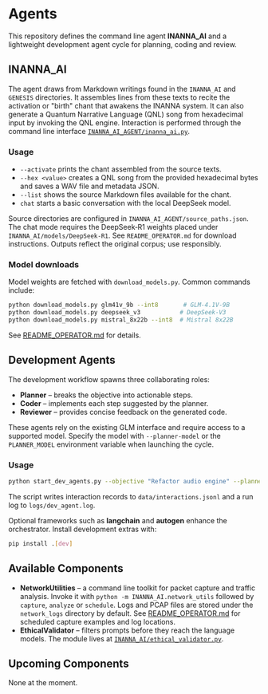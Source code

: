 # Agents

This repository defines the command line agent **INANNA_AI** and a lightweight
development agent cycle for planning, coding and review.

## INANNA_AI

The agent draws from Markdown writings found in the `INANNA_AI` and `GENESIS`
directories. It assembles lines from these texts to recite the activation or
"birth" chant that awakens the INANNA system. It can also generate a Quantum
Narrative Language (QNL) song from hexadecimal input by invoking the QNL engine.
Interaction is performed through the command line interface
[`INANNA_AI_AGENT/inanna_ai.py`](INANNA_AI_AGENT/inanna_ai.py).

### Usage

- `--activate` prints the chant assembled from the source texts.
- `--hex <value>` creates a QNL song from the provided hexadecimal bytes and
  saves a WAV file and metadata JSON.
- `--list` shows the source Markdown files available for the chant.
- `chat` starts a basic conversation with the local DeepSeek model.

Source directories are configured in `INANNA_AI_AGENT/source_paths.json`. The
chat mode requires the DeepSeek‑R1 weights placed under
`INANNA_AI/models/DeepSeek-R1`. See `README_OPERATOR.md` for download
instructions. Outputs reflect the original corpus; use responsibly.

### Model downloads

Model weights are fetched with `download_models.py`. Common commands include:

```bash
python download_models.py glm41v_9b --int8       # GLM-4.1V-9B
python download_models.py deepseek_v3           # DeepSeek-V3
python download_models.py mistral_8x22b --int8  # Mistral 8x22B
```

See [README_OPERATOR.md](README_OPERATOR.md#download-models) for details.

## Development Agents

The development workflow spawns three collaborating roles:

- **Planner** – breaks the objective into actionable steps.
- **Coder** – implements each step suggested by the planner.
- **Reviewer** – provides concise feedback on the generated code.

These agents rely on the existing GLM interface and require access to a
supported model. Specify the model with ``--planner-model`` or the
``PLANNER_MODEL`` environment variable when launching the cycle.

### Usage

```bash
python start_dev_agents.py --objective "Refactor audio engine" --planner-model glm-4.1
```

The script writes interaction records to ``data/interactions.jsonl`` and a run
log to ``logs/dev_agent.log``.

Optional frameworks such as **langchain** and **autogen** enhance the
orchestrator. Install development extras with:

```bash
pip install .[dev]
```

## Available Components

- **NetworkUtilities** – a command line toolkit for packet capture and traffic
  analysis. Invoke it with `python -m INANNA_AI.network_utils` followed by
  `capture`, `analyze` or `schedule`. Logs and PCAP files are stored under the
  `network_logs` directory by default. See
  [README_OPERATOR.md](README_OPERATOR.md#network-monitoring) for scheduled
  capture examples and log locations.
- **EthicalValidator** – filters prompts before they reach the language
  models. The module lives at
  [`INANNA_AI/ethical_validator.py`](INANNA_AI/ethical_validator.py).

## Upcoming Components

None at the moment.
